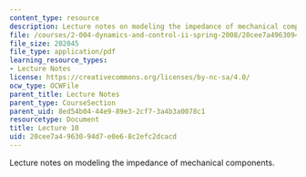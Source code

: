 ```yaml
---
content_type: resource
description: Lecture notes on modeling the impedance of mechanical components.
file: /courses/2-004-dynamics-and-control-ii-spring-2008/20cee7a4963094d7e0e68c2efc2dcacd_lecture_10.pdf
file_size: 202045
file_type: application/pdf
learning_resource_types:
- Lecture Notes
license: https://creativecommons.org/licenses/by-nc-sa/4.0/
ocw_type: OCWFile
parent_title: Lecture Notes
parent_type: CourseSection
parent_uid: 8ed54b04-44e9-89e3-2cf7-3a4b3a0078c1
resourcetype: Document
title: Lecture 10
uid: 20cee7a4-9630-94d7-e0e6-8c2efc2dcacd
---
```

Lecture notes on modeling the impedance of mechanical components.